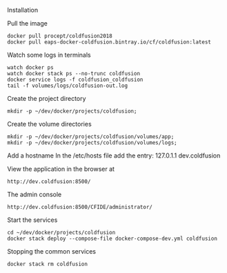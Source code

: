 Installation

Pull the image
```
docker pull procept/coldfusion2018
docker pull eaps-docker-coldfusion.bintray.io/cf/coldfusion:latest
```

Watch some logs in terminals
```
watch docker ps
watch docker stack ps --no-trunc coldfusion
docker service logs -f coldfusion_coldfusion
tail -f volumes/logs/coldfusion-out.log
```

Create the project directory
```
mkdir -p ~/dev/docker/projects/coldfusion;
```

Create the volume directories
```
mkdir -p ~/dev/docker/projects/coldfusion/volumes/app;
mkdir -p ~/dev/docker/projects/coldfusion/volumes/logs;
```

Add a hostname
In the /etc/hosts file add the entry:
127.0.1.1 dev.coldfusion

View the application in the browser at
```
http://dev.coldfusion:8500/
```

The admin console
```
http://dev.coldfusion:8500/CFIDE/administrator/
```

Start the services
```  
cd ~/dev/docker/projects/coldfusion
docker stack deploy --compose-file docker-compose-dev.yml coldfusion
```

Stopping the common services
```  
docker stack rm coldfusion
```
